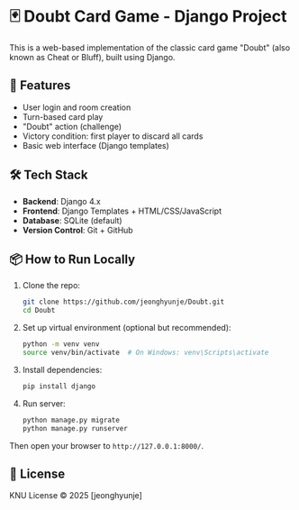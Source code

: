 # 🃏 Doubt Card Game - Django Project

This is a web-based implementation of the classic card game "Doubt" (also known as Cheat or Bluff), built using Django.

## 🚀 Features

- User login and room creation
- Turn-based card play
- "Doubt" action (challenge)
- Victory condition: first player to discard all cards
- Basic web interface (Django templates)

## 🛠️ Tech Stack

- **Backend**: Django 4.x
- **Frontend**: Django Templates + HTML/CSS/JavaScript
- **Database**: SQLite (default)
- **Version Control**: Git + GitHub

## 📦 How to Run Locally

1. Clone the repo:
   ```bash
   git clone https://github.com/jeonghyunje/Doubt.git
   cd Doubt
   ```

2. Set up virtual environment (optional but recommended):
   ```bash
   python -m venv venv
   source venv/bin/activate  # On Windows: venv\Scripts\activate
   ```

3. Install dependencies:
   ```bash
   pip install django
   ```

4. Run server:
   ```bash
   python manage.py migrate
   python manage.py runserver
   ```

Then open your browser to `http://127.0.0.1:8000/`.


## 📄 License

KNU License © 2025 [jeonghyunje]
